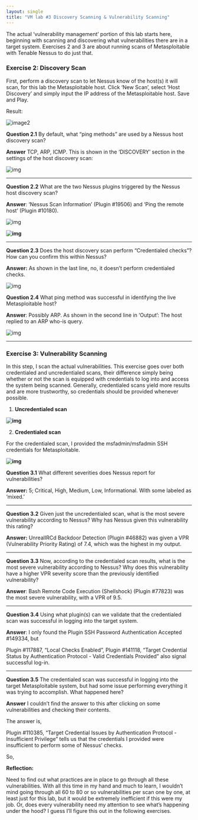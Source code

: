 ```yaml
---
layout: single
title: "VM lab #3 Discovery Scanning & Vulnerability Scanning"
---
```


The actual ‘vulnerability management’ portion of this lab starts here, beginning with scanning and discovering what vulnerabilities there are in a target system. Exercises 2 and 3 are about running scans of Metasploitable with Tenable Nessus to do just that.

### **Exercise 2: Discovery Scan**

First, perform a discovery scan to let Nessus know of the host(s) it will scan, for this lab the Metasploitable host. Click ‘New Scan’, select ‘Host Discovery’ and simply input the IP address of the Metasploitable host. Save and Play. 

Result:

![image2]({{site.url}}/images/2023-07-18-sixth/image2.png)



**Question 2.1**
By default, what “ping methods” are used by a Nessus host discovery scan?

**Answer**
TCP, ARP, ICMP. This is shown in the ‘DISCOVERY’ section in the settings of the host discovery scan:

![img](https://lh4.googleusercontent.com/FsvahkyjvksgQBMABzrPE6X0AtRZadl9hC_qPeNeHJpUz7I8t5wo8hCvrhsQqvf1-8lQixWpfdF4zVxwGk9bO8dYcmmF91MH4GvXO8T_g_YDrNvq35qLXdZb6qFsmXth_DxwhHncR2KGIckgGM8Lvyk)


------


**Question 2.2**
What are the two Nessus plugins triggered by the Nessus host discovery scan? 

**Answer**: 
‘Nessus Scan Information’ (Plugin #19506) and ‘Ping the remote host’ (Plugin #10180).

![img](https://lh4.googleusercontent.com/qdiWeFU6_ySsbt4GrwhVZ0PXSWFioes49GRgYNF0HY4rTJWYD1M94IgwaviCOWRUcop9NmWGF0hvwfEY53n5YgssFM6nBsmlbyYLvYAoA0NdgQ_XhACpu4h-c2IewhHtuCMkRwoM1eHn5W1Bx47s6rU)

**![img](https://lh5.googleusercontent.com/jTTU4d9rClOk9fwYKn5edsdT7gi-JU2QmdxbWxOpp2BiP7Ngb-_9xZ8Fi2C8Zbouhx17KCYJsWMBJDyh38YmDHSkisu-KBqv9fl5liiUmxXDL3QD58n3J5glf-cMErGfwndfaSNCxTWFq26lpN2nebI)**

------


**Question 2.3**
Does the host discovery scan perform “Credentialed checks”? How can you confirm this within Nessus? 

**Answer:** 
As shown in the last line, no, it doesn’t perform credentialed checks.

![img](https://lh4.googleusercontent.com/OAOXeHWOwnTWqwSus4upnUzEyCQVFug6FDXfv7muEuIYnJOwPJjVtEXH5zB5xJUkQxiSMfdzBfzoPS3sLErujkjBhiTMeaZbprtn-DkjKdKq2ApYKljfjFJWt8H7RA65GJJJjjKtHAH-JzFmcJbqVI8)

**Question 2.4**
What ping method was successful in identifying the live Metasploitable host?

**Answer**: 
Possibly ARP. As shown in the second line in ‘Output’: The host replied to an ARP who-is query.

![img](https://lh4.googleusercontent.com/3QiTGZJuZFnRsvXMa7QwuLRHpMpWcVWwZn4mu6Nu6SjI7u65EFR4LICcG8gQYaRpcfXX3RGsVzR0__N2y6NMCKENf6bECqSCVsBds3ZcaRlndah7OU-1SjLBHiqzO-OHN76FcnQDK5iFEUwpGJGwmMA)



------



### **Exercise 3: Vulnerability Scanning**

In this step, I scan the actual vulnerabilities. This exercise goes over both credentialed and uncredentialed scans, their difference simply being whether or not the scan is equipped with credentials to log into and access the system being scanned. Generally, credentialed scans yield more results and are more trustworthy, so credentials should be provided whenever possible.

1. **Uncredentialed scan**

**![img](https://lh4.googleusercontent.com/elWTewfns7QYO7LK76JHprcOLxskHM5P5ILKchhQWOjakYTssvMzTvnP8ltYgAwY2i7VIm3EyxYIeFEGsn8a-NvPBmSmfoGJBfMNsMOZBHL4cFo0albGtggBay2ZFEJGCD_2SFtYbO5wQY01_1HeZS8)**

2. **Credentialed scan**

For the credentialed scan, I provided the msfadmin/msfadmin SSH credentials for Metasploitable.

**![img](https://lh6.googleusercontent.com/lnTFD-Ph6EAuEW5vdNswccR__zmtjXVZaFFfiLepLjISLMvu6NcYOWnr0NAx7OnLZeWpDbhMK3Mtzy00lcOxMrqiBYXEqDjxbWeK6jrwJN2gFC_L1utggdGJhOqIwf4CtE_-rzFvn8_RnhWclGZu1Ik)**




**Question 3.1**
What different severities does Nessus report for vulnerabilities? 

**Answer:**
5; Critical, High, Medium, Low, Informational. With some labeled as ‘mixed.’

------


**Question 3.2**
Given just the uncredentialed scan, what is the most severe vulnerability according to Nessus? Why has Nessus given this vulnerability this rating?

**Answer:**
UnrealIRCd Backdoor Detection (Plugin #46882) was given a VPR (Vulnerability Priority Rating) of 7.4, which was the highest in my output.

------


**Question 3.3**
Now, according to the credentialed scan results, what is the most severe vulnerability according to Nessus? Why does this vulnerability have a higher VPR severity score than the previously identified vulnerability? 

**Answer**:
Bash Remote Code Execution (Shellshock) (Plugin #77823) was the most severe vulnerability, with a VPR of 9.5.


------


**Question 3.4**
Using what plugin(s) can we validate that the credentialed scan was successful in logging into the target system. 

**Answer**:
I only found the Plugin SSH Password Authentication Accepted #149334, but 

Plugin #117887, “Local Checks Enabled”, Plugin #141118, “Target Credential Status by Authentication Protocol - Valid Credentials Provided” also signal successful log-in.


------


**Question 3.5**
The credentialed scan was successful in logging into the target Metasploitable system, but had some issue performing everything it was trying to accomplish. What happened here? 

**Answer**
I couldn’t find the answer to this after clicking on some vulnerabilities and checking their contents. 

The answer is, 

Plugin #110385, “Target Credential Issues by Authentication Protocol - Insufficient Privilege” tells us that the credentials I provided were insufficient to perform some of Nessus’ checks.

So,

**Reflection:**

Need to find out what practices are in place to go through all these vulnerabilities. With all this time in my hand and much to learn, I wouldn’t mind going through all 60 to 80 or so vulnerabilities per scan one by one, at least just for this lab, but it would be extremely inefficient if this were my job. Or, does every vulnerability need my attention to see what’s happening under the hood? I guess I’ll figure this out in the following exercises.
